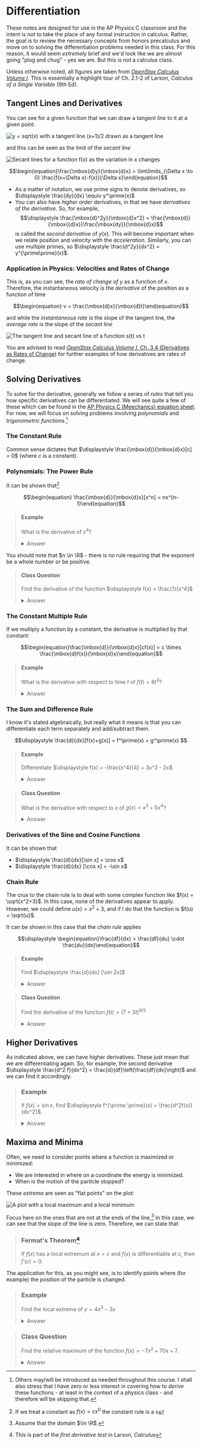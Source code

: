 # Differentiation

These notes are designed for use in the AP Physics C classroom and the intent is *not* to take the place of any formal instruction in calculus.  Rather, the goal is to review the necessary concepts from honors precalculus and move on to solving the differentiation problems needed in this class.  For this reason, it would seem *extremely* brief and we'd look like we are almost going "plug and chug" - yes we are.  But this is *not* a calculus class.

Unless otherwise noted, all figures are taken from [*OpenStax Calculus Volume I*](https://openstax.org/books/calculus-volume-1/pages/1-introduction).  This is essentially a highlight tour of Ch. 2.1-2 of Larson, *Calculus of a Single Variable* (9th Ed).

## Tangent Lines and Derivatives

You can see for a given function that we can draw a *tangent line* to it at a given point.

![y = sqrt(x) with a tangent line (x+1)/2 drawn as a tangent line](tangent_line.png)

and this can be seen as the limit of the *secant line*

![Secant lines for a function f(x) as the variation in x changes](https://openstax.org/apps/image-cdn/v1/f=webp/apps/archive/20250522.165258/resources/95f04e8a329b82f7534024b953eeea82c803c83b)

$$\begin{equation}\frac{\mbox{d}y}{\mbox{d}x} = \lim\limits_{\Delta x \to 0} \frac{f(x+\Delta x)-f(x)}{\Delta x}\end{equation}$$

* As a matter of notation, we use prime signs to denote derivatives, so $\displaystyle \frac{dy}{dx} \equiv y^\prime(x)$
* You can also have *higher order* derivatives, in that we have *derivatives of the derivative*.  So, for example, $$\displaystyle \frac{\mbox{d}^2y}{\mbox{d}x^2} = \frac{\mbox{d}}{\mbox{{d}x}}\frac{\mbox{dy}}{\mbox{d}x}$$ is called the *second derivative* of $y(x)$.  This will become important when we relate position and velocity with the *acceleration*.  Similarly, you can use multiple primes, so $\displaystyle \frac{d^2y}{dx^2} = y^{\prime\prime}(x)$.

### Application in Physics: Velocities and Rates of Change

This is, as you can see, the *rate of change of $y$* as a function of $x$.  Therefore, the instantaneous velocity is the *derivative* of the position as a function of time

$$\begin{equation} v = \frac{\mbox{d}x}{\mbox{d}t}\end{equation}$$

and while the *instantaneous rate* is the slope of the tangent line, the *average rate* is the slope of the *secant line*

![The tangent line and secant line of a function s(t) vs t](https://openstax.org/apps/image-cdn/v1/f=webp/apps/archive/20250522.165258/resources/169433cc2acaac23d21347adff0fa635953f6a98)

You are advised to read [*OpenStax Calculus Volume I*, Ch. 3.4 (Derivatives as Rates of Change)](https://openstax.org/books/calculus-volume-1/pages/3-4-derivatives-as-rates-of-change) for further examples of how derivatives are rates of change.

## Solving Derivatives

To solve for the derivative, generally we follow a series of *rules* that tell you how specific derivatives can be differentiated.  We will see quite a few of these which can be found in the [AP Physics C (Meechanics) equation sheet](https://apcentral.collegeboard.org/media/pdf/ap-physics-c-mechanics-equations-sheet.pdf).  For now, we will focus on solving problems involving *polynomials* and *trigonometric functions*.[^1]

### The Constant Rule

Common sense dictates that $\displaystyle \frac{\mbox{d}}{\mbox{d}x}[c] = 0$ (where $c$ is a constant).

### Polynomials: The Power Rule

It can be shown that[^2]

$$\begin{equation} \frac{\mbox{d}}{\mbox{d}x}[x^n] = nx^{n-1}\end{equation}$$

> #### Example
>
> What is the derivative of $x^4$?
>
> <details><summary>Answer</summary>Here, <math><mrow><mi>n</mi><mo>=</mo></mrow><mrow><mn>4</mn></mrow></math>
>  and therefore <math display="block" class="tml-display" style="display:block math;"><mstyle scriptlevel="0" displaystyle="true"><mfrac><mtext>d</mtext><mrow><mtext>d</mtext><mi>x</mi></mrow></mfrac><msup><mi>x</mi><mn class="tml-sml-pad">4</mn></msup><mo>=</mo><mn>4</mn><msup><mi>x</mi><mrow class="tml-sml-pad"><mn>4</mn><mo>−</mo><mn>1</mn></mrow></msup><mo>=</mo><mn>4</mn><msup><mi>x</mi><mn class="tml-sml-pad">3</mn></msup></mstyle></math>
> </details>

You should note that $n \in \R$ - there is no rule requiring that the exponent be a whole number or be positive.

> #### Class Question
>
> Find the derivative of the function $\displaystyle f(x) = \frac{1}{x^4}$
>
> <details><summary>Answer</summary>Since this is equivalent to <math><mrow><mi>f</mi><mo form="prefix" stretchy="false">(</mo><mi>x</mi><mo form="postfix" stretchy="false">)</mo><mo>=</mo></mrow><mrow><msup><mi>x</mi><mrow class="tml-sml-pad"><mo lspace="0em" rspace="0em">−</mo><mn>4</mn></mrow></msup></mrow></math>, the derivative is <math><mstyle scriptlevel="0" displaystyle="true"><mo>−</mo><mn>4</mn><msup><mi>x</mi><mrow class="tml-sml-pad"><mo lspace="0em" rspace="0em">−</mo><mn>5</mn></mrow></msup><mo>=</mo><mo form="prefix" stretchy="false">−</mo><mfrac><mn>4</mn><msup><mi>x</mi><mn class="tml-sml-pad">5</mn></msup></mfrac></mstyle></math></details>

### The Constant Multiple Rule

If we multiply a function by a constant, the derivative is multiplied by that constant:

$$\begin{equation}\frac{\mbox{d}}{\mbox{d}x}[cf(x)] = c \times \frac{\mbox{d}f(x)}{\mbox{d}x}\end{equation}$$

> #### Example
>
> What is the derivative with respect to time $t$ of $f(t) = 6t^3$?
>
> <details><summary>Answer</summary><math display="block" class="tml-display" style="display:block math;"><mtable displaystyle="true" columnalign="right left" class="tml-jot"><mtr><mtd class="tml-right" style="padding-left:0em;padding-right:0em;"><mrow><msup><mi>f</mi><mo lspace="0em" rspace="0em" class="tml-prime tml-lrg-pad">′</mo></msup><mo form="prefix" stretchy="false">(</mo><mi>t</mi><mo form="postfix" stretchy="false">)</mo></mrow></mtd><mtd class="tml-left" style="padding-left:0em;padding-right:0em;"><mrow><mo>=</mo><mn>6</mn><mfrac><mtext>d</mtext><mrow><mtext>d</mtext><mi>t</mi></mrow></mfrac><msup><mi>t</mi><mn class="tml-med-pad">3</mn></msup></mrow></mtd></mtr><mtr><mtd class="tml-right" style="padding-left:0em;padding-right:0em;"><mrow></mrow></mtd><mtd class="tml-left" style="padding-left:0em;padding-right:0em;"><mrow><mo>=</mo><mn>6</mn><mo form="prefix" stretchy="false">(</mo><mn>3</mn><msup><mi>t</mi><mn class="tml-med-pad">2</mn></msup><mo form="postfix" stretchy="false">)</mo></mrow></mtd></mtr><mtr><mtd class="tml-right" style="padding-left:0em;padding-right:0em;"><mrow></mrow></mtd><mtd class="tml-left" style="padding-left:0em;padding-right:0em;"><mrow><mo>=</mo><mn>18</mn><msup><mi>t</mi><mn class="tml-med-pad">2</mn></msup></mrow></mtd></mtr></mtable></math>
> </details>

### The Sum and Difference Rule

I know it's stated algebraically, but really what it means is that you can differentiate each term separately and add/subtract them.

$$\displaystyle \frac{d}{dx}[f(x)+g(x)] = f^\prime(x) + g^\prime(x) $$

> #### Example
>
> Differentiate $\displaystyle f(x) = -\frac{x^4}{4} + 3x^3 - 2x$
>
> <details><summary>Answer</summary><math display="block" class="tml-display" style="display:block math;"><mtable displaystyle="true" columnalign="right left" class="tml-jot"><mtr><mtd class="tml-right" style="padding-left:0em;padding-right:0em;"><mrow><msup><mi>f</mi><mo class="tml-prime tml-lrg-pad">′</mo></msup><mo form="prefix" stretchy="false">(</mo><mi>x</mi><mo form="postfix" stretchy="false">)</mo></mrow></mtd><mtd class="tml-left" style="padding-left:0em;padding-right:0em;"><mrow><mo>=</mo><mo form="prefix" stretchy="false">−</mo><mfrac><mn>1</mn><mn>4</mn></mfrac><mfrac><mi>d</mi><mrow><mi>d</mi><mi>x</mi></mrow></mfrac><mo form="prefix" stretchy="false">(</mo><msup><mi>x</mi><mn class="tml-sml-pad">4</mn></msup><mo form="postfix" stretchy="false">)</mo><mo>+</mo><mn>3</mn><mfrac><mi>d</mi><mrow><mi>d</mi><mi>x</mi></mrow></mfrac><mo form="prefix" stretchy="false">(</mo><msup><mi>x</mi><mn class="tml-sml-pad">3</mn></msup><mo form="postfix" stretchy="false">)</mo><mo>−</mo><mn>2</mn><mfrac><mi>d</mi><mrow><mi>d</mi><mi>x</mi></mrow></mfrac><mi>x</mi></mrow></mtd></mtr><mtr><mtd class="tml-right" style="padding-left:0em;padding-right:0em;"><mrow></mrow></mtd><mtd class="tml-left" style="padding-left:0em;padding-right:0em;"><mrow><mo>=</mo><mo form="prefix" stretchy="false">−</mo><mfrac><mn>1</mn><mn>4</mn></mfrac><mo form="prefix" stretchy="false">(</mo><mn>4</mn><msup><mi>x</mi><mn class="tml-sml-pad">3</mn></msup><mo form="postfix" stretchy="false">)</mo><mo>+</mo><mn>3</mn><mo form="prefix" stretchy="false">(</mo><mn>3</mn><msup><mi>x</mi><mn class="tml-sml-pad">2</mn></msup><mo form="postfix" stretchy="false">)</mo><mo>−</mo><mn>2</mn><mo form="prefix" stretchy="false">(</mo><msup><mi>x</mi><mn class="tml-sml-pad">0</mn></msup><mo form="postfix" stretchy="false">)</mo></mrow></mtd></mtr><mtr><mtd class="tml-right" style="padding-left:0em;padding-right:0em;"><mrow></mrow></mtd><mtd class="tml-left" style="padding-left:0em;padding-right:0em;"><mrow><mo>=</mo><mo form="prefix" stretchy="false">−</mo><msup><mi>x</mi><mn class="tml-sml-pad">3</mn></msup><mo>+</mo><mn>9</mn><msup><mi>x</mi><mn class="tml-sml-pad">2</mn></msup><mo>−</mo><mn>2</mn></mrow></mtd></mtr></mtable></math></details>

> #### Class Question
>
> What is the derivative with respect to $x$ of $g(x) = x^3 + 5x^4$?
>
> <details><summary>Answer</summary><math><mrow><msup><mi>g</mi><mo class="tml-prime tml-sml-pad">′</mo></msup><mo form="prefix" stretchy="false">(</mo><mi>x</mi><mo form="postfix" stretchy="false">)</mo><mo>=</mo></mrow><mrow><mn>3</mn><msup><mi>x</mi><mn class="tml-sml-pad">2</mn></msup><mo>+</mo></mrow><mrow><mn>5</mn><mo form="prefix" stretchy="false">(</mo><mn>4</mn><msup><mi>x</mi><mn class="tml-sml-pad">3</mn></msup><mo form="postfix" stretchy="false">)</mo><mo>=</mo></mrow><mrow><mn>3</mn><msup><mi>x</mi><mn class="tml-sml-pad">2</mn></msup><mo>+</mo></mrow><mrow><mn>20</mn><msup><mi>x</mi><mn class="tml-sml-pad">3</mn></msup></mrow></math></details>

### Derivatives of the Sine and Cosine Functions

It can be shown that

* $\displaystyle \frac{d}{dx}[\sin x] = \cos x$
* $\displaystyle \frac{d}{dx} [\cos x] = -\sin x$

### Chain Rule

The crux to the chain rule is to deal with some complex function like $f(x) = \sqrt{x^2+3}$.  In this case, none of the derivatives appear to apply.  However, we could define $u(x) = x^2 + 3$, and if I do that the function is $f(u) = \sqrt{u}$.

It can be shown in this case that the *chain rule* applies

$$\displaystyle \begin{equation}\frac{df}{dx} = \frac{df}{du} \cdot \frac{du}{dx}\end{equation}$$

> #### Example
>
> Find $\displaystyle \frac{d}{dx} [\sin 2x]$
>
> <details><summary>Answer</summary>We would start by defining <math><mrow><mi>u</mi><mo>=</mo></mrow><mrow><mn>2</mn><mi>x</mi></mrow></math>, and then as <math><mrow><mrow><mi>sin</mi><mo>⁡</mo><mspace width="0.1667em"></mspace></mrow><mn>2</mn><mi>x</mi><mo>=</mo></mrow><mrow><mrow><mi>sin</mi><mo>⁡</mo><mspace width="0.1667em"></mspace></mrow><mi>u</mi></mrow></math>,
>     <math display="block" class="tml-display" style="display:block math;"><mtable displaystyle="true" columnalign="right left" class="tml-jot"><mtr><mtd class="tml-right" style="padding-left:0em;padding-right:0em;"><mrow><mfrac><mi>d</mi><mrow><mi>d</mi><mi>x</mi></mrow></mfrac><mo form="prefix" stretchy="false">[</mo><mrow><mi>sin</mi><mo>⁡</mo><mspace width="0.1667em"></mspace></mrow><mn>2</mn><mi>x</mi><mo form="postfix" stretchy="false">]</mo></mrow></mtd><mtd class="tml-left" style="padding-left:0em;padding-right:0em;"><mrow><mo>=</mo><mrow><mo fence="true" form="prefix">(</mo><mfrac><mi>d</mi><mrow><mi>d</mi><mi>u</mi></mrow></mfrac><mo form="prefix" stretchy="false">[</mo><mrow><mi>sin</mi><mo>⁡</mo><mspace width="0.1667em"></mspace></mrow><mi>u</mi><mo form="postfix" stretchy="false">]</mo><mo fence="true" form="postfix">)</mo></mrow><mo>⋅</mo><mrow><mo fence="true" form="prefix">(</mo><mfrac><mi>d</mi><mrow><mi>d</mi><mi>x</mi></mrow></mfrac><mo form="prefix" stretchy="false">(</mo><mn>2</mn><mi>x</mi><mo form="postfix" stretchy="false">)</mo><mo fence="true" form="postfix">)</mo></mrow></mrow></mtd></mtr><mtr><mtd class="tml-right" style="padding-left:0em;padding-right:0em;"><mrow></mrow></mtd><mtd class="tml-left" style="padding-left:0em;padding-right:0em;"><mrow><mo>=</mo><mn>2</mn><mrow><mspace width="0.1667em"></mspace><mi>cos</mi><mo>⁡</mo><mspace width="0.1667em"></mspace></mrow><mi>u</mi><mo>=</mo><mn>2</mn><mrow><mspace width="0.1667em"></mspace><mi>cos</mi><mo>⁡</mo><mspace width="0.1667em"></mspace></mrow><mn>2</mn><mi>x</mi></mrow></mtd></mtr></mtable></math></details>

> #### Class Question
>
> Find the derivative of the function $f(t) = (7+3t)^{6/5}$
>
> <details><summary>Answer</summary>If  we define <math><mrow><mi>u</mi><mo>=</mo></mrow><mrow><mn>7</mn><mo>+</mo></mrow><mrow><mn>3</mn><mi>t</mi></mrow></math>
>     , then <math display="block" class="tml-display" style="display:block math;"><mtable displaystyle="true" columnalign="right left" class="tml-jot"><mtr><mtd class="tml-right" style="padding-left:0em;padding-right:0em;"><mfrac><mrow><mi>d</mi><mi>f</mi><mo form="prefix" stretchy="false">(</mo><mi>t</mi><mo form="postfix" stretchy="false" lspace="0em" rspace="0em">)</mo></mrow><mrow><mi>d</mi><mi>t</mi></mrow></mfrac></mtd><mtd class="tml-left" style="padding-left:0em;padding-right:0em;"><mrow><mo>=</mo><mfrac><mrow><mi>d</mi><mi>f</mi></mrow><mrow><mi>d</mi><mi>u</mi></mrow></mfrac><mo>×</mo><mfrac><mrow><mi>d</mi><mi>u</mi></mrow><mrow><mi>d</mi><mi>t</mi></mrow></mfrac></mrow></mtd></mtr><mtr><mtd class="tml-right" style="padding-left:0em;padding-right:0em;"><mfrac><mrow><mi>d</mi><mi>f</mi></mrow><mrow><mi>d</mi><mi>u</mi></mrow></mfrac></mtd><mtd class="tml-left" style="padding-left:0em;padding-right:0em;"><mrow><mo>=</mo><mfrac><mi>d</mi><mrow><mi>d</mi><mi>u</mi></mrow></mfrac><mo form="prefix" stretchy="false">(</mo><msup><mi>u</mi><mrow class="tml-sml-pad"><mn>6</mn><mi>/</mi><mn>5</mn></mrow></msup><mo form="postfix" stretchy="false">)</mo></mrow></mtd></mtr><mtr><mtd class="tml-right" style="padding-left:0em;padding-right:0em;"><mrow></mrow></mtd><mtd class="tml-left" style="padding-left:0em;padding-right:0em;"><mrow><mo>=</mo><mfrac><mn>6</mn><mn>5</mn></mfrac><msup><mi>u</mi><mrow class="tml-sml-pad"><mn>1</mn><mi>/</mi><mn>5</mn></mrow></msup></mrow></mtd></mtr><mtr><mtd class="tml-right" style="padding-left:0em;padding-right:0em;"><mfrac><mrow><mi>d</mi><mi>u</mi></mrow><mrow><mi>d</mi><mi>t</mi></mrow></mfrac></mtd><mtd class="tml-left" style="padding-left:0em;padding-right:0em;"><mrow><mo>=</mo><mfrac><mi>d</mi><mrow><mi>d</mi><mi>t</mi></mrow></mfrac><mo form="prefix" stretchy="false">(</mo><mn>7</mn><mo>+</mo><mn>3</mn><mi>t</mi><mo form="postfix" stretchy="false">)</mo></mrow></mtd></mtr><mtr><mtd class="tml-right" style="padding-left:0em;padding-right:0em;"><mrow></mrow></mtd><mtd class="tml-left" style="padding-left:0em;padding-right:0em;"><mrow><mo>=</mo><mn>3</mn></mrow></mtd></mtr><mtr><mtd class="tml-right" style="padding-left:0em;padding-right:0em;"><mfrac><mrow><mi>d</mi><mi>f</mi><mo form="prefix" stretchy="false">(</mo><mi>t</mi><mo form="postfix" stretchy="false" lspace="0em" rspace="0em">)</mo></mrow><mrow><mi>d</mi><mi>t</mi></mrow></mfrac></mtd><mtd class="tml-left" style="padding-left:0em;padding-right:0em;"><mrow><mo>=</mo><mfrac><mrow><mi>d</mi><mi>f</mi></mrow><mrow><mi>d</mi><mi>u</mi></mrow></mfrac><mo>×</mo><mfrac><mrow><mi>d</mi><mi>u</mi></mrow><mrow><mi>d</mi><mi>t</mi></mrow></mfrac></mrow></mtd></mtr><mtr><mtd class="tml-right" style="padding-left:0em;padding-right:0em;"><mrow></mrow></mtd><mtd class="tml-left" style="padding-left:0em;padding-right:0em;"><mrow><mo>=</mo><mrow><mo fence="true" form="prefix">(</mo><mfrac><mn>6</mn><mn>5</mn></mfrac><msup><mi>u</mi><mrow class="tml-sml-pad"><mn>1</mn><mi>/</mi><mn>5</mn></mrow></msup><mo fence="true" form="postfix">)</mo></mrow><mo>⋅</mo><mn>3</mn></mrow></mtd></mtr><mtr><mtd class="tml-right" style="padding-left:0em;padding-right:0em;"><mrow></mrow></mtd><mtd class="tml-left" style="padding-left:0em;padding-right:0em;"><mrow><mo>=</mo><mfrac><mn>18</mn><mn>5</mn></mfrac><mo form="prefix" stretchy="false">(</mo><mn>7</mn><mo>+</mo><mn>3</mn><mi>t</mi><msup><mo form="postfix" stretchy="false">)</mo><mrow><mn>1</mn><mi>/</mi><mn>5</mn></mrow></msup></mrow></mtd></mtr></mtable></math></details>

##  Higher Derivatives

As indicated above, we can have higher derivatives.  These just mean that we are differentiating again.  So, for example, the second derivative $\displaystyle \frac{d^2 f}{dx^2} = \frac{d}{df}\left(\frac{df}{dx}\right)$ and we can find it accordingly.

> ### Example
>
> If $f(x) = \sin x$, find $\displaystyle f^{\prime \prime}(x) = \frac{d^2f(x)}{dx^2}$.
>
> <details><summary>Answer</summary><math display="block" class="tml-display" style="display:block math;"><mtable displaystyle="true" columnalign="right left" class="tml-jot"><mtr><mtd class="tml-right" style="padding-left:0em;padding-right:0em;"><mfrac><mrow><msup><mi>d</mi><mn class="tml-lrg-pad">2</mn></msup><mi>f</mi></mrow><mrow><mi>d</mi><msup><mi>x</mi><mn class="tml-sml-pad">2</mn></msup></mrow></mfrac></mtd><mtd class="tml-left" style="padding-left:0em;padding-right:0em;"><mrow><mo>=</mo><mfrac><mi>d</mi><mrow><mi>d</mi><mi>x</mi></mrow></mfrac><mrow><mo fence="true" form="prefix">(</mo><mfrac><mrow><mi>d</mi><mi>f</mi></mrow><mrow><mi>d</mi><mi>x</mi></mrow></mfrac><mo fence="true" form="postfix">)</mo></mrow></mrow></mtd></mtr><mtr><mtd class="tml-right" style="padding-left:0em;padding-right:0em;"><mrow></mrow></mtd><mtd class="tml-left" style="padding-left:0em;padding-right:0em;"><mrow><mo>=</mo><mfrac><mi>d</mi><mrow><mi>d</mi><mi>x</mi></mrow></mfrac><mrow><mo fence="true" form="prefix">(</mo><mfrac><mi>d</mi><mrow><mi>d</mi><mi>x</mi></mrow></mfrac><mo form="prefix" stretchy="false">(</mo><mrow><mi>sin</mi><mo>⁡</mo><mspace width="0.1667em"></mspace></mrow><mi>x</mi><mo form="postfix" stretchy="false">)</mo><mo fence="true" form="postfix">)</mo></mrow></mrow></mtd></mtr><mtr><mtd class="tml-right" style="padding-left:0em;padding-right:0em;"><mrow></mrow></mtd><mtd class="tml-left" style="padding-left:0em;padding-right:0em;"><mrow><mo>=</mo><mfrac><mi>d</mi><mrow><mi>d</mi><mi>x</mi></mrow></mfrac><mo form="prefix" stretchy="false">(</mo><mrow><mi>cos</mi><mo>⁡</mo><mspace width="0.1667em"></mspace></mrow><mi>x</mi><mo form="postfix" stretchy="false">)</mo></mrow></mtd></mtr><mtr><mtd class="tml-right" style="padding-left:0em;padding-right:0em;"><mrow></mrow></mtd><mtd class="tml-left" style="padding-left:0em;padding-right:0em;"><mrow><mo>=</mo><mo form="prefix" stretchy="false">−</mo><mrow><mi>sin</mi><mo>⁡</mo><mspace width="0.1667em"></mspace></mrow><mi>x</mi></mrow></mtd></mtr></mtable></math>  Incidentally, this result will become important when we look at oscillations.</details>

## Maxima and Minima

Often, we need to consider points where a function is maximized or minimized:

* We are interested in where on a coordinate the energy is minimized.
* When is the motion of the particle stopped?

These *extrema* are seen as "flat points" on the plot:

![A plot with a local maximum and a local minimum](https://upload.wikimedia.org/wikipedia/commons/5/5f/Minima_and_maxima.svg)

Focus here on the ones that are not at the ends of the line,[^3]  In this case, we can see that the slope of the line is zero.  Therefore, we can state that

> ### Fermat's Theorem[^4]
>
> If $f(x)$ has a local extremum at $x=c$ and $f(x)$ is differentiable at $c$, then $f^\prime (c)=0$.

The application for this, as you might see, is to identify points where (for example) the position of the particle is changed.

> ### Example
>
> Find the local extrema of $y=4x^3−3x$
>
> <details><summary>Answer</summary>The key idea here is that we need to find the points where <math>
>   <mstyle scriptlevel="0" displaystyle="true">
>     <mfrac>
>       <mrow>
>         <mi>d</mi>
>         <mi>y</mi>
>       </mrow>
>       <mrow>
>         <mi>d</mi>
>         <mi>x</mi>
>       </mrow>
>     </mfrac>
>     <mo>=</mo>
>     <mn>0</mn>
>   </mstyle>
>     </math>.  Therefore <math display="block" class="tml-display" style="display:block math;"><mtable displaystyle="true" columnalign="right left" class="tml-jot"><mtr><mtd class="tml-right" style="padding-left:0em;padding-right:0em;"><mfrac><mrow><mi>d</mi><mi>y</mi></mrow><mrow><mi>d</mi><mi>x</mi></mrow></mfrac></mtd><mtd class="tml-left" style="padding-left:0em;padding-right:0em;"><mrow><mo>=</mo><mn>0</mn></mrow></mtd></mtr><mtr><mtd class="tml-right" style="padding-left:0em;padding-right:0em;"><mrow><mfrac><mi>d</mi><mrow><mi>d</mi><mi>x</mi></mrow></mfrac><mo form="prefix" stretchy="false">(</mo><mn>4</mn><msup><mi>x</mi><mn class="tml-sml-pad">3</mn></msup><mo>−</mo><mn>2</mn><mi>x</mi><mo form="postfix" stretchy="false">)</mo></mrow></mtd><mtd class="tml-left" style="padding-left:0em;padding-right:0em;"><mrow><mo>=</mo><mn>0</mn></mrow></mtd></mtr><mtr><mtd class="tml-right" style="padding-left:0em;padding-right:0em;"><mrow><mn>4</mn><mo form="prefix" stretchy="false">(</mo><mn>3</mn><msup><mi>x</mi><mn class="tml-sml-pad">2</mn></msup><mo form="postfix" stretchy="false">)</mo><mo>−</mo><mn>2</mn><mo form="prefix" stretchy="false">(</mo><mn>1</mn><mo form="postfix" stretchy="false">)</mo></mrow></mtd><mtd class="tml-left" style="padding-left:0em;padding-right:0em;"><mrow><mo>=</mo><mn>0</mn></mrow></mtd></mtr><mtr><mtd class="tml-right" style="padding-left:0em;padding-right:0em;"><mrow><mn>12</mn><msup><mi>x</mi><mn class="tml-sml-pad">2</mn></msup></mrow></mtd><mtd class="tml-left" style="padding-left:0em;padding-right:0em;"><mrow><mo>=</mo><mn>2</mn></mrow></mtd></mtr><mtr><mtd class="tml-right" style="padding-left:0em;padding-right:0em;"><msup><mi>x</mi><mn class="tml-sml-pad">2</mn></msup></mtd><mtd class="tml-left" style="padding-left:0em;padding-right:0em;"><mrow><mo>=</mo><mfrac><mn>1</mn><mn>6</mn></mfrac></mrow></mtd></mtr><mtr><mtd class="tml-right" style="padding-left:0em;padding-right:0em;"><mi>x</mi></mtd><mtd class="tml-left" style="padding-left:0em;padding-right:0em;"><mrow><mo>=</mo><mo form="prefix" stretchy="false">±</mo><mfrac><mn>1</mn><msqrt><mn>6</mn></msqrt></mfrac></mrow></mtd></mtr></mtable></math>
> </details>

> ### Class Question
>
> Find the relative maximum of the function $f(x) = -7x^2 + 70x + 7$.
>
> <details><summary>Answer</summary><math display="block" class="tml-display" style="display:block math;"><mtable displaystyle="true" columnalign="right left" class="tml-jot"><mtr><mtd class="tml-right" style="padding-left:0em;padding-right:0em;"><mfrac><mrow><mi>d</mi><mi>f</mi><mo form="prefix" stretchy="false">(</mo><mi>x</mi><mo form="postfix" stretchy="false" lspace="0em" rspace="0em">)</mo></mrow><mrow><mi>d</mi><mi>x</mi></mrow></mfrac></mtd><mtd class="tml-left" style="padding-left:0em;padding-right:0em;"><mrow><mo>=</mo><mn>0</mn></mrow></mtd></mtr><mtr><mtd class="tml-right" style="padding-left:0em;padding-right:0em;"><mrow><mfrac><mi>d</mi><mrow><mi>d</mi><mi>x</mi></mrow></mfrac><mo form="prefix" stretchy="false">(</mo><mo form="prefix" stretchy="false">−</mo><mn>7</mn><msup><mi>x</mi><mn class="tml-sml-pad">2</mn></msup><mo>+</mo><mn>70</mn><mi>x</mi><mo>+</mo><mn>7</mn><mo form="postfix" stretchy="false">)</mo></mrow></mtd><mtd class="tml-left" style="padding-left:0em;padding-right:0em;"><mrow><mo>=</mo><mn>0</mn></mrow></mtd></mtr><mtr><mtd class="tml-right" style="padding-left:0em;padding-right:0em;"><mrow><mo>−</mo><mn>7</mn><mo form="prefix" stretchy="false">(</mo><mn>2</mn><mi>x</mi><mo form="postfix" stretchy="false">)</mo><mo>+</mo><mn>70</mn><mo form="prefix" stretchy="false">(</mo><mn>1</mn><mo form="postfix" stretchy="false">)</mo></mrow></mtd><mtd class="tml-left" style="padding-left:0em;padding-right:0em;"><mrow><mo>=</mo><mn>0</mn></mrow></mtd></mtr><mtr><mtd class="tml-right" style="padding-left:0em;padding-right:0em;"><mrow><mn>14</mn><mi>x</mi></mrow></mtd><mtd class="tml-left" style="padding-left:0em;padding-right:0em;"><mrow><mo>=</mo><mn>70</mn></mrow></mtd></mtr><mtr><mtd class="tml-right" style="padding-left:0em;padding-right:0em;"><mi>x</mi></mtd><mtd class="tml-left" style="padding-left:0em;padding-right:0em;"><mrow><mo>=</mo><mn>5</mn></mrow></mtd></mtr></mtable></math></details>



[^1]: Others may/will be introduced as needed throughout this course.  I shall also stress that I have zero or less interest in covering how to *derive* these functions - at least in the context of a physics class - and therefore will be skipping that.
[^2]: If we treat a constant as $f(x) = cx^0$ the constant rule is a s
[^3]: Assume that the domain $\in \R$.
[^4]: This is part of the *first derivative test* in Larson, *Calculus*